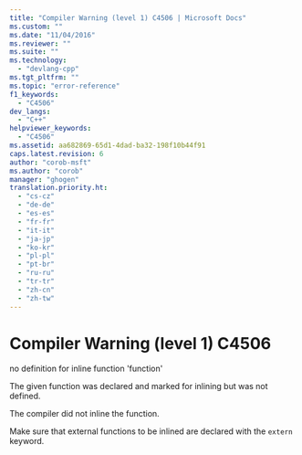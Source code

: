 ```yaml
---
title: "Compiler Warning (level 1) C4506 | Microsoft Docs"
ms.custom: ""
ms.date: "11/04/2016"
ms.reviewer: ""
ms.suite: ""
ms.technology: 
  - "devlang-cpp"
ms.tgt_pltfrm: ""
ms.topic: "error-reference"
f1_keywords: 
  - "C4506"
dev_langs: 
  - "C++"
helpviewer_keywords: 
  - "C4506"
ms.assetid: aa682869-65d1-4dad-ba32-198f10b44f91
caps.latest.revision: 6
author: "corob-msft"
ms.author: "corob"
manager: "ghogen"
translation.priority.ht: 
  - "cs-cz"
  - "de-de"
  - "es-es"
  - "fr-fr"
  - "it-it"
  - "ja-jp"
  - "ko-kr"
  - "pl-pl"
  - "pt-br"
  - "ru-ru"
  - "tr-tr"
  - "zh-cn"
  - "zh-tw"
---
```

# Compiler Warning (level 1) C4506
no definition for inline function 'function'  
  
 The given function was declared and marked for inlining but was not defined.  
  
 The compiler did not inline the function.  
  
 Make sure that external functions to be inlined are declared with the `extern` keyword.
